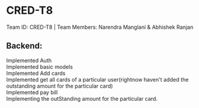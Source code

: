 # CRED-T8
Team ID: CRED-T8 | Team Members: Narendra Manglani &amp; Abhishek Ranjan

## Backend:  
Implemented Auth \
Implemented basic models\
Implemented Add cards\
Implemented get all cards of a particular user(rightnow haven't added the outstanding amount for the particular card)\
Implemented pay bill\
Implementing the outStanding amount for the particular card.

